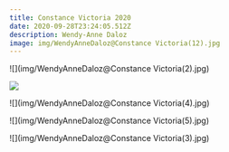 ```yaml
---
title: Constance Victoria 2020
date: 2020-09-28T23:24:05.512Z
description: Wendy-Anne Daloz
image: img/WendyAnneDaloz@Constance Victoria(12).jpg
---
```

![](img/WendyAnneDaloz@Constance Victoria(2).jpg)

![](img/kj.jpg)

![](img/WendyAnneDaloz@Constance Victoria(4).jpg)

![](img/WendyAnneDaloz@Constance Victoria(5).jpg)

![](img/WendyAnneDaloz@Constance Victoria(3).jpg)